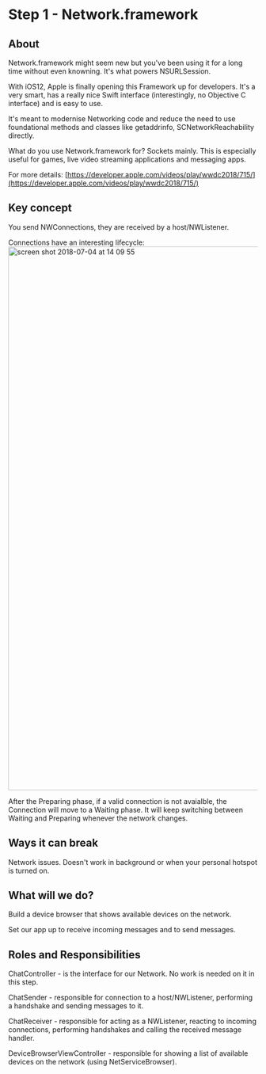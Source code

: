 # Step 1 - Network.framework

## About
Network.framework might seem new but you've been using it for a long time without even knowning. It's what powers NSURLSession. 

With iOS12, Apple is finally opening this Framework up for developers. It's a very smart, has a really nice Swift interface (interestingly, no Objective C interface) and is easy to use.

It's meant to modernise Networking code and reduce the need to use foundational methods and classes like getaddrinfo, SCNetworkReachability directly.  

What do you use Network.framework for? Sockets mainly. This is especially useful for games, live video streaming applications and messaging apps. 

For more details:
[https://developer.apple.com/videos/play/wwdc2018/715/](https://developer.apple.com/videos/play/wwdc2018/715/) 

## Key concept 

You send NWConnections, they are received by a host/NWListener. 

Connections have an interesting lifecycle:
<img width="1098" alt="screen shot 2018-07-04 at 14 09 55" src="https://user-images.githubusercontent.com/889949/42278819-3a31869e-7f9c-11e8-9352-fa58ecf41c9a.png">

After the Preparing phase, if a valid connection is not avaialble, the Connection will move to a Waiting phase. It will keep switching between Waiting and Preparing whenever the network changes. 

## Ways it can break 

Network issues. Doesn't work in background or when your personal hotspot is turned on.

## What will we do? 

Build a device browser that shows available devices on the network.
 
Set our app up to receive incoming messages and to send messages.

## Roles and Responsibilities

ChatController - is the interface for our Network. No work is needed on it in this step.

ChatSender -  responsible for connection to a host/NWListener, performing a handshake and sending messages to it.

ChatReceiver - responsible for acting as a NWListener, reacting to incoming connections, performing handshakes and calling the received message handler. 

DeviceBrowserViewController - responsible for showing a list of available devices on the network (using NetServiceBrowser).

